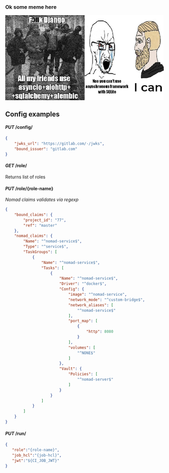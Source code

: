 ### Ok some meme here 

![Meme](.misc/meme.jpg)

## Config examples


#### *PUT* /config/

```json
{
    "jwks_url": "https://gitlab.com/-/jwks",
    "bound_issuer": "gitlab.com"
}
```

#### *GET* /role/

Returns list of roles

#### *PUT* /role/{role-name}

*Nomad claims validates via regexp*

```json
{
    "bound_claims": {
        "project_id": "77",
        "ref": "master"
    },
    "nomad_claims": {
        "Name": "^nomad-service$",
        "Type": "^service$",
        "TaskGroups": [
            {
                "Name": "^nomad-service$",
                "Tasks": [
                    {
                        "Name": "^nomad-service$",
                        "Driver": "^docker$",
                        "Config": {
                            "image": "^nomad-service",
                            "network_mode": "^custom-bridge$",
                            "network_aliases": [
                                "^nomad-service$"
                            ],
                            "port_map": [
                                {
                                    "http": 8080
                                }
                            ],
                            "volumes": [
                                "^NONE$"
                            ]
                        },
                        "Vault": {
                            "Policies": [
                                "^nomad-server$"
                            ]
                        }
                    }
                ]
            }
        ]
    }
}
```

#### *PUT* /run/

```json
{
   "role":"{role-name}",
   "job_hcl":"{job-hcl}",
   "jwt":"${CI_JOB_JWT}"
}
```